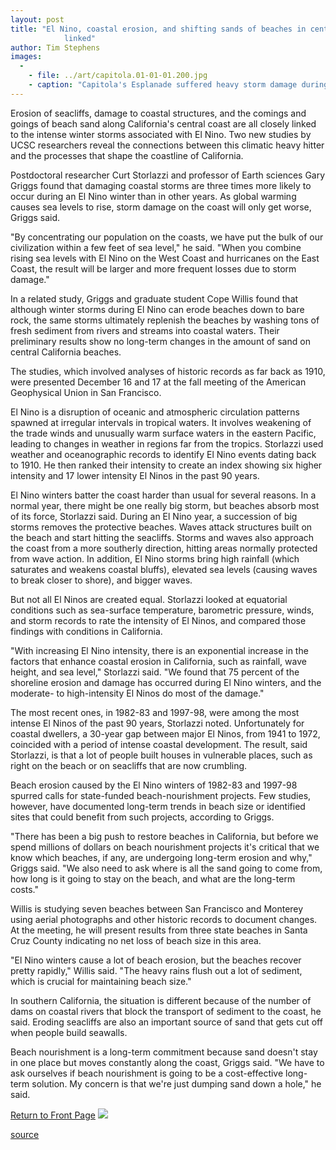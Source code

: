 ```yaml
---
layout: post
title: "El Nino, coastal erosion, and shifting sands of beaches in central California
			linked"
author: Tim Stephens
images:
  -
    - file: ../art/capitola.01-01-01.200.jpg
    - caption: "Capitola's Esplanade suffered heavy storm damage during the 1998 El Nino. Here, a wave breaks onto the balcony of the Margaritaville establishment. Curt Storlazzi"
---
```


Erosion of seacliffs, damage to coastal structures, and the comings and goings of beach sand along California's central coast are all closely linked to the intense winter storms associated with El Nino. Two new studies by UCSC researchers reveal the connections between this climatic heavy hitter and the processes that shape the coastline of California.

Postdoctoral researcher Curt Storlazzi and professor of Earth sciences Gary Griggs found that damaging coastal storms are three times more likely to occur during an El Nino winter than in other years. As global warming causes sea levels to rise, storm damage on the coast will only get worse, Griggs said.   
  
"By concentrating our population on the coasts, we have put the bulk of our civilization within a few feet of sea level," he said. "When you combine rising sea levels with El Nino on the West Coast and hurricanes on the East Coast, the result will be larger and more frequent losses due to storm damage."   
  
In a related study, Griggs and graduate student Cope Willis found that although winter storms during El Nino can erode beaches down to bare rock, the same storms ultimately replenish the beaches by washing tons of fresh sediment from rivers and streams into coastal waters. Their preliminary results show no long-term changes in the amount of sand on central California beaches.  
  
The studies, which involved analyses of historic records as far back as 1910, were presented December 16 and 17 at the fall meeting of the American Geophysical Union in San Francisco.   
  
El Nino is a disruption of oceanic and atmospheric circulation patterns spawned at irregular intervals in tropical waters. It involves weakening of the trade winds and unusually warm surface waters in the eastern Pacific, leading to changes in weather in regions far from the tropics. Storlazzi used weather and oceanographic records to identify El Nino events dating back to 1910. He then ranked their intensity to create an index showing six higher intensity and 17 lower intensity El Ninos in the past 90 years.   
  
El Nino winters batter the coast harder than usual for several reasons. In a normal year, there might be one really big storm, but beaches absorb most of its force, Storlazzi said. During an El Nino year, a succession of big storms removes the protective beaches. Waves attack structures built on the beach and start hitting the seacliffs. Storms and waves also approach the coast from a more southerly direction, hitting areas normally protected from wave action. In addition, El Nino storms bring high rainfall (which saturates and weakens coastal bluffs), elevated sea levels (causing waves to break closer to shore), and bigger waves.   
  
But not all El Ninos are created equal. Storlazzi looked at equatorial conditions such as sea-surface temperature, barometric pressure, winds, and storm records to rate the intensity of El Ninos, and compared those findings with conditions in California.  
  
"With increasing El Nino intensity, there is an exponential increase in the factors that enhance coastal erosion in California, such as rainfall, wave height, and sea level," Storlazzi said. "We found that 75 percent of the shoreline erosion and damage has occurred during El Nino winters, and the moderate- to high-intensity El Ninos do most of the damage."  
  
The most recent ones, in 1982-83 and 1997-98, were among the most intense El Ninos of the past 90 years, Storlazzi noted. Unfortunately for coastal dwellers, a 30-year gap between major El Ninos, from 1941 to 1972, coincided with a period of intense coastal development. The result, said Storlazzi, is that a lot of people built houses in vulnerable places, such as right on the beach or on seacliffs that are now crumbling.  
  
Beach erosion caused by the El Nino winters of 1982-83 and 1997-98 spurred calls for state-funded beach-nourishment projects. Few studies, however, have documented long-term trends in beach size or identified sites that could benefit from such projects, according to Griggs.  
  
"There has been a big push to restore beaches in California, but before we spend millions of dollars on beach nourishment projects it's critical that we know which beaches, if any, are undergoing long-term erosion and why," Griggs said. "We also need to ask where is all the sand going to come from, how long is it going to stay on the beach, and what are the long-term costs."  
  
Willis is studying seven beaches between San Francisco and Monterey using aerial photographs and other historic records to document changes. At the meeting, he will present results from three state beaches in Santa Cruz County indicating no net loss of beach size in this area.  
  
"El Nino winters cause a lot of beach erosion, but the beaches recover pretty rapidly," Willis said. "The heavy rains flush out a lot of sediment, which is crucial for maintaining beach size."  
  
In southern California, the situation is different because of the number of dams on coastal rivers that block the transport of sediment to the coast, he said. Eroding seacliffs are also an important source of sand that gets cut off when people build seawalls.   
  
Beach nourishment is a long-term commitment because sand doesn't stay in one place but moves constantly along the coast, Griggs said. "We have to ask ourselves if beach nourishment is going to be a cost-effective long-term solution. My concern is that we're just dumping sand down a hole," he said.

  
[Return to Front Page][1] ![ ][2]

[1]: ../../index.html
[2]: ../../images/trans.gif

[source](http://www1.ucsc.edu/currents/00-01/01-08/coastal.html "Permalink to coastal")
